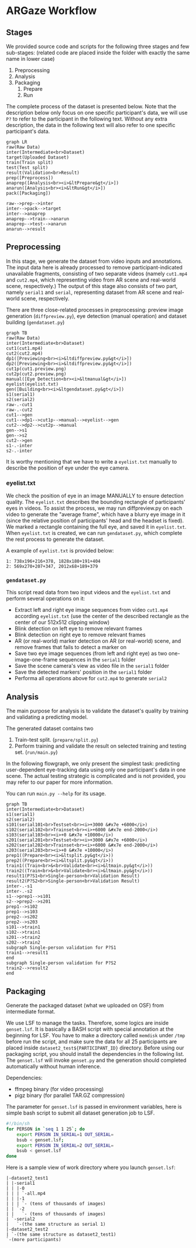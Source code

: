 # ARGaze Workflow

## Stages

We provided source code and scripts for the following three stages and few sub-stages: (related code are placed inside the folder with exactly the same name in lower case)

1. Preprocessing
2. Analysis
3. Packaging
   1. Prepare
   2. Run

The complete process of the dataset is presented below. Note that the description below only focus on one specific participant's data, we will use `P?` to refer to the participant in the following text. Without any extra description, the data in the following text will also refer to one specific participant's data.

```mermaid
graph LR
raw(Raw Data)
inter(Intermediate<br>Dataset)
target(Uploaded Dataset)
train(Train split)
test(Test split)
result(Validation<br>Result)
prep([Preprocess])
anaprep([Analysis<br><i>&ltPrepare&gt</i>])
anarun([Analysis<br><i>&ltRun&gt</i>])
pack([Packaging])

raw-->prep-->inter
inter-->pack-->target
inter-->anaprep
anaprep-->train-->anarun
anaprep-->test-->anarun
anarun-->result
```

## Preprocessing

In this stage, we generate the dataset from video inputs and annotations. The input data here is already processed to remove participant-indicated unavailable fragments, consisting of two separate videos (namely `cut1.mp4` and `cut2.mp4`, which representing video from AR scene and real-world scene, respectively.) The output of this stage also consists of two part, namely `serial1` and `serial`, representing dataset from AR scene and real-world scene, respectively.

There are three close-related processes in preprocessing: preview image generation (`diffpreview.py`), eye detection (manual operation) and dataset building (`gendataset.py`)

```mermaid
graph TB
raw(Raw Data)
inter(Intermediate<br>Dataset)
cut1(cut1.mp4)
cut2(cut2.mp4)
dp1([Previewing<br><i>&ltdiffpreview.py&gt</i>])
dp2([Previewing<br><i>&ltdiffpreview.py&gt</i>])
cut1p(cut1.preview.png)
cut2p(cut2.preview.png)
manual([Eye Detection<br><i>&ltmanual&gt</i>])
eyelist(eyelist.txt)
gen([Building<br><i>&ltgendataset.py&gt</i>])
s1(serial1)
s2(serial2)
raw-.-cut1
raw-.-cut2
cut1-->gen
cut1-->dp1-->cut1p-->manual-->eyelist-->gen
cut2-->dp2-->cut2p-->manual
gen-->s1
gen-->s2
cut2-->gen
s1-.-inter
s2-.-inter
```

It is worthy mentioning that we have to write a `eyelist.txt` manually to describe the position of eye under the eye camera.

### eyelist.txt

We check the position of eye in an image MANUALLY to ensure detection quality. The `eyelist.txt` describes the bounding rectangle of participants' eyes in videos. To assist the process, we may run diffpreview.py on each video to generate the "average frame", which have a blurry eye image in it (since the relative position of participants' head and the headset is fixed). We marked a rectangle containing the full eye, and saved it in `eyelist.txt`. When `eyelist.txt` is created, we can run `gendataset.py`, which complete the rest process to generate the dataset.

A example of `eyelist.txt` is provided below:

```
1: 738x196+216+378, 1828x180+191+404
2: 569x270+207+347, 2012x68+189+379
```

### `gendataset.py`

This script read data from two input videos and the `eyelist.txt` and perform several operations on it:

- Extract left and right eye image sequences from video `cut1.mp4` according `eyelist.txt` (use the center of the described rectangle as the center of our 512x512 clipping window)
- Blink detection on left eye to remove relevant frames
- Blink detection on right eye to remove relevant frames
- AR (or real-world) marker detection on AR (or real-world) scene, and remove frames that fails to detect a marker on
- Save two eye image sequences (from left and right eye) as two one-image-one-frame sequences in the `serial1` folder
- Save the scene camera's view as video file in the `serial1` folder
- Save the detected markers' position in the `serial1` folder
- Performa all operations above for `cut2.mp4` to generate `serial2`

## Analysis

The main purpose for analysis is to validate the dataset's quality by training and validating a predicting model.

The generated dataset contains two 

1. Train-test split. (`prepare/split.py`)
2. Perform training and validate the result on selected training and testing set. (`run/main.py`)

In the following flowgraph, we only present the simplest task: predicting user-dependent eye-tracking data using only one participant's data in one scene. The actual testing strategic is complicated and is not provided, you may refer to our paper for more information.

You can run `main.py --help` for its usage.

```mermaid
graph TB
inter(Intermediate<br>Dataset)
s1(serial1)
s2(serial2)
s101(serial101<br>Testset<br><i>+3000 &#x7e +6000</i>)
s102(serial102<br>Trainset<br><i>+6000 &#x7e end-2000</i>)
s103(serial103<br><i>+0 &#x7e +10000</i>)
s201(serial201<br>Testset<br><i>+3000 &#x7e +6000</i>)
s202(serial202<br>Trainset<br><i>+6000 &#x7e end-2000</i>)
s203(serial203<br><i>+0 &#x7e +10000</i>)
prep1((Prepare<br><i>&ltsplit.py&gt</i>))
prep2((Prepare<br><i>&ltsplit.py&gt</i>))
train1((Train<br>&<br>Validate<br><i>&ltmain.py&gt</i>))
train2((Train<br>&<br>Validate<br><i>&ltmain.py&gt</i>))
result1(P?S1<br>Single-person<br>Validation Result)
result2(P?S2<br>Single-person<br>Validation Result)
inter-.-s1
inter-.-s2
s1-->prep1-->s101
s2-->prep2-->s201
prep1-->s102
prep1-->s103
prep2-->s202
prep2-->s203
s101-->train1
s102-->train1
s201-->train2
s202-->train2
subgraph Single-person validation for P?S1
train1-->result1
end
subgraph Single-person validation for P?S2
train2-->result2
end
```



## Packaging

Generate the packaged dataset (what we uploaded on OSF) from intermediate format.

We use LSF to manage the tasks. Therefore, some logics are inside `genset.lsf`. It is basically a BASH script with special annotation at the beginning for LSF. You have to make a directory called `memdisk` under `/tmp` before run the script, and make sure the data for all 25 participants are placed inside `dataset2_test${PARTICIPANT_ID}` directory. Before using our packaging script, you should install the dependencies in the following list. The `genset.lsf` will invoke `genset.py` and the generation should completed automatically without human inference.



Dependencies:

- ffmpeg binary (for video processing)
- pigz binary (for parallel TAR.GZ compression)



The parameter for `genset.lsf` is passed in environment variables, here is simple bash script to submit all dataset generation job to LSF.

```bash
#!/bin/sh
for PERSON in `seq 1 1 25`; do
	export PERSON IN_SERIAL=1 OUT_SERIAL=
	bsub < genset.lsf;
	export PERSON IN_SERIAL=2 OUT_SERIAL=
	bsub < genset.lsf
done
```

Here is a sample view of work directory where you launch `genset.lsf`:

```
|-dataset2_test1
| |-serial1
| | |-0
| | | `-all.mp4
| | |-1
| | | `- (tens of thousands of images)
| | `-2
| |   `- (tens of thousands of images)
| `-serial2
|   `-(the same structure as serial 1)
|-dataset2_test2
| `-(the same structure as dataset2_test1)
`-(more participants)
```


